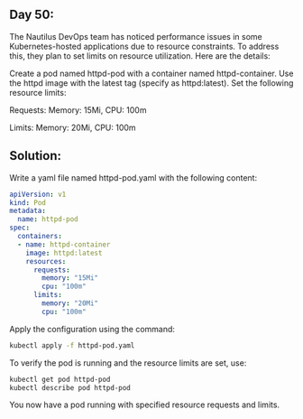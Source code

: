 ## Day 50: 


The Nautilus DevOps team has noticed performance issues in some Kubernetes-hosted applications due to resource constraints. To address this, they plan to set limits on resource utilization. Here are the details:


Create a pod named httpd-pod with a container named httpd-container. Use the httpd image with the latest tag (specify as httpd:latest). Set the following resource limits:

Requests: Memory: 15Mi, CPU: 100m

Limits: Memory: 20Mi, CPU: 100m

## Solution:

Write a yaml file named httpd-pod.yaml with the following content:

```yaml
apiVersion: v1
kind: Pod
metadata:
  name: httpd-pod
spec:
  containers:
  - name: httpd-container
    image: httpd:latest
    resources:
      requests:
        memory: "15Mi"
        cpu: "100m"
      limits:
        memory: "20Mi"
        cpu: "100m"
```

Apply the configuration using the command:

```bash
kubectl apply -f httpd-pod.yaml
```

To verify the pod is running and the resource limits are set, use:

```bash
kubectl get pod httpd-pod
kubectl describe pod httpd-pod
```

You now have a pod running with specified resource requests and limits.
